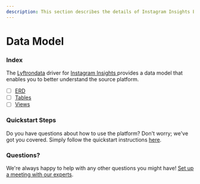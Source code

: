 ```yaml
---
description: This section describes the details of Instagram Insights ERD, Tables, and Views.
---
```


# Data Model

### Index

The  [Lyftrondata](https://www.lyftrondata.com/) driver for [Instagram Insights](https://www.lyftrondata.com/integration/instagram-insights/)[ ](https://www.lyftrondata.com/integration/instagram-insights/)provides a data model that enables you to better understand the source platform.

* [ ] [ERD](../../../marketing-analytics/instagram-insights/data-model/erd.md)
* [ ] [Tables](../../../marketing-analytics/instagram-insights/data-model/tables.md)
* [ ] [Views](../../../marketing-analytics/instagram-insights/data-model/views.md)

### Quickstart Steps

Do you have questions about how to use the platform? Don't worry; we've got you covered. Simply follow the quickstart instructions [here](../../../../quickstart-steps.md).

### Questions? <a href="#questions" id="questions"></a>

We're always happy to help with any other questions you might have! [Set up a meeting with our experts](https://www.lyftrondata.com/book-a-meeting/).

